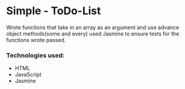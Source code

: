 # Simple - ToDo-List


Wrote functions that take in an array as an argument and use advance object methods(some and every) used Jasmine to ensure tests for the functions wrote passed.


### Technologies used:
* HTML
* JavaScript
* Jasmine  





